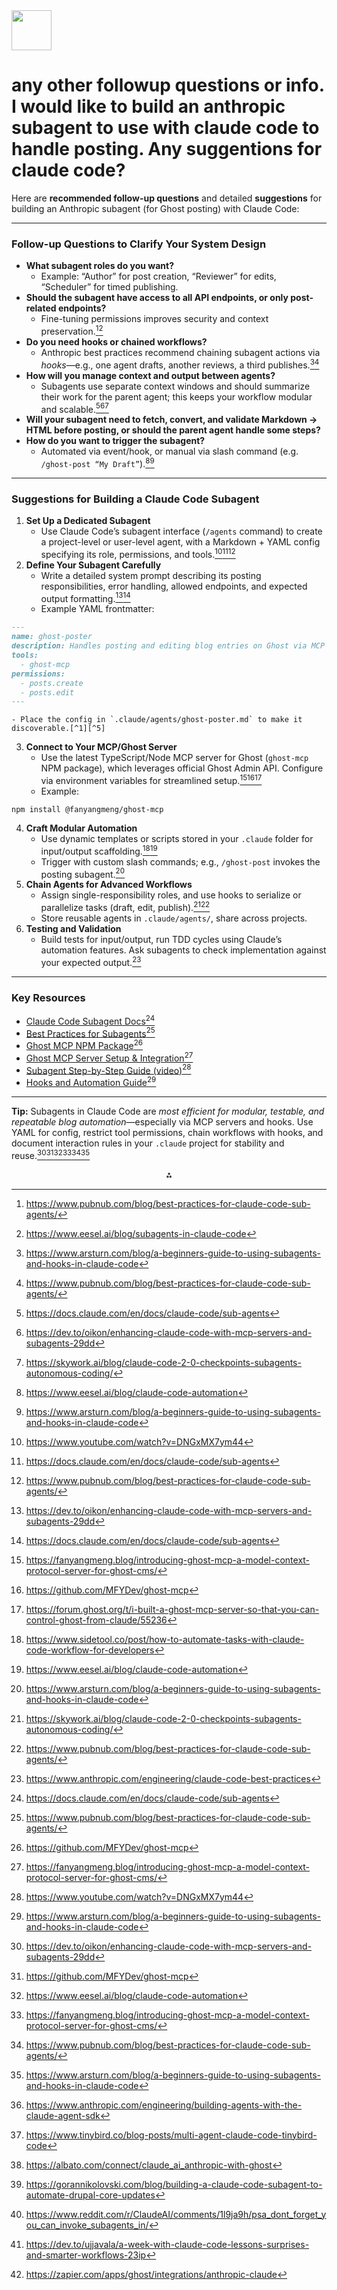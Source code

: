 <img src="https://r2cdn.perplexity.ai/pplx-full-logo-primary-dark%402x.png" style="height:64px;margin-right:32px"/>

# any other followup questions or info. I would like to build an anthropic subagent to use with claude code to handle posting. Any suggentions for claude code?

Here are **recommended follow-up questions** and detailed **suggestions** for building an Anthropic subagent (for Ghost posting) with Claude Code:

***

### Follow-up Questions to Clarify Your System Design

- **What subagent roles do you want?**
    - Example: “Author” for post creation, “Reviewer” for edits, “Scheduler” for timed publishing.
- **Should the subagent have access to all API endpoints, or only post-related endpoints?**
    - Fine-tuning permissions improves security and context preservation.[^1][^2]
- **Do you need hooks or chained workflows?**
    - Anthropic best practices recommend chaining subagent actions via *hooks*—e.g., one agent drafts, another reviews, a third publishes.[^3][^1]
- **How will you manage context and output between agents?**
    - Subagents use separate context windows and should summarize their work for the parent agent; this keeps your workflow modular and scalable.[^4][^5][^6]
- **Will your subagent need to fetch, convert, and validate Markdown -> HTML before posting, or should the parent agent handle some steps?**
- **How do you want to trigger the subagent?**
    - Automated via event/hook, or manual via slash command (e.g. `/ghost-post “My Draft”`).[^7][^3]

***

### Suggestions for Building a Claude Code Subagent

1. **Set Up a Dedicated Subagent**
    - Use Claude Code’s subagent interface (`/agents` command) to create a project-level or user-level agent, with a Markdown + YAML config specifying its role, permissions, and tools.[^8][^4][^1]
2. **Define Your Subagent Carefully**
    - Write a detailed system prompt describing its posting responsibilities, error handling, allowed endpoints, and expected output formatting.[^5][^4]
    - Example YAML frontmatter:

```markdown
---
name: ghost-poster
description: Handles posting and editing blog entries on Ghost via MCP API
tools:
  - ghost-mcp
permissions:
  - posts.create
  - posts.edit
---
```

    - Place the config in `.claude/agents/ghost-poster.md` to make it discoverable.[^1][^5]
3. **Connect to Your MCP/Ghost Server**
    - Use the latest TypeScript/Node MCP server for Ghost (`ghost-mcp` NPM package), which leverages official Ghost Admin API. Configure via environment variables for streamlined setup.[^9][^10][^11]
    - Example:

```
npm install @fanyangmeng/ghost-mcp
```

4. **Craft Modular Automation**
    - Use dynamic templates or scripts stored in your `.claude` folder for input/output scaffolding.[^12][^7]
    - Trigger with custom slash commands; e.g., `/ghost-post` invokes the posting subagent.[^3]
5. **Chain Agents for Advanced Workflows**
    - Assign single-responsibility roles, and use hooks to serialize or parallelize tasks (draft, edit, publish).[^6][^1]
    - Store reusable agents in `.claude/agents/`, share across projects.
6. **Testing and Validation**
    - Build tests for input/output, run TDD cycles using Claude’s automation features. Ask subagents to check implementation against your expected output.[^13]

***

### Key Resources

- [Claude Code Subagent Docs](https://docs.claude.com/en/docs/claude-code/sub-agents)[^4]
- [Best Practices for Subagents](https://www.pubnub.com/blog/best-practices-for-claude-code-sub-agents/)[^1]
- [Ghost MCP NPM Package](https://github.com/MFYDev/ghost-mcp)[^10]
- [Ghost MCP Server Setup \& Integration](https://fanyangmeng.blog/introducing-ghost-mcp-a-model-context-protocol-server-for-ghost-cms/)[^9]
- [Subagent Step-by-Step Guide (video)](https://www.youtube.com/watch?v=DNGxMX7ym44)[^8]
- [Hooks and Automation Guide](https://www.arsturn.com/blog/a-beginners-guide-to-using-subagents-and-hooks-in-claude-code)[^3]

***

**Tip:** Subagents in Claude Code are *most efficient for modular, testable, and repeatable blog automation*—especially via MCP servers and hooks. Use YAML for config, restrict tool permissions, chain workflows with hooks, and document interaction rules in your `.claude` project for stability and reuse.[^5][^10][^7][^9][^1][^3]
<span style="display:none">[^14][^15][^16][^17][^18][^19][^20]</span>

<div align="center">⁂</div>

[^1]: https://www.pubnub.com/blog/best-practices-for-claude-code-sub-agents/

[^2]: https://www.eesel.ai/blog/subagents-in-claude-code

[^3]: https://www.arsturn.com/blog/a-beginners-guide-to-using-subagents-and-hooks-in-claude-code

[^4]: https://docs.claude.com/en/docs/claude-code/sub-agents

[^5]: https://dev.to/oikon/enhancing-claude-code-with-mcp-servers-and-subagents-29dd

[^6]: https://skywork.ai/blog/claude-code-2-0-checkpoints-subagents-autonomous-coding/

[^7]: https://www.eesel.ai/blog/claude-code-automation

[^8]: https://www.youtube.com/watch?v=DNGxMX7ym44

[^9]: https://fanyangmeng.blog/introducing-ghost-mcp-a-model-context-protocol-server-for-ghost-cms/

[^10]: https://github.com/MFYDev/ghost-mcp

[^11]: https://forum.ghost.org/t/i-built-a-ghost-mcp-server-so-that-you-can-control-ghost-from-claude/55236

[^12]: https://www.sidetool.co/post/how-to-automate-tasks-with-claude-code-workflow-for-developers

[^13]: https://www.anthropic.com/engineering/claude-code-best-practices

[^14]: https://www.anthropic.com/engineering/building-agents-with-the-claude-agent-sdk

[^15]: https://www.tinybird.co/blog-posts/multi-agent-claude-code-tinybird-code

[^16]: https://albato.com/connect/claude_ai_anthropic-with-ghost

[^17]: https://gorannikolovski.com/blog/building-a-claude-code-subagent-to-automate-drupal-core-updates

[^18]: https://www.reddit.com/r/ClaudeAI/comments/1l9ja9h/psa_dont_forget_you_can_invoke_subagents_in/

[^19]: https://dev.to/ujjavala/a-week-with-claude-code-lessons-surprises-and-smarter-workflows-23ip

[^20]: https://zapier.com/apps/ghost/integrations/anthropic-claude

